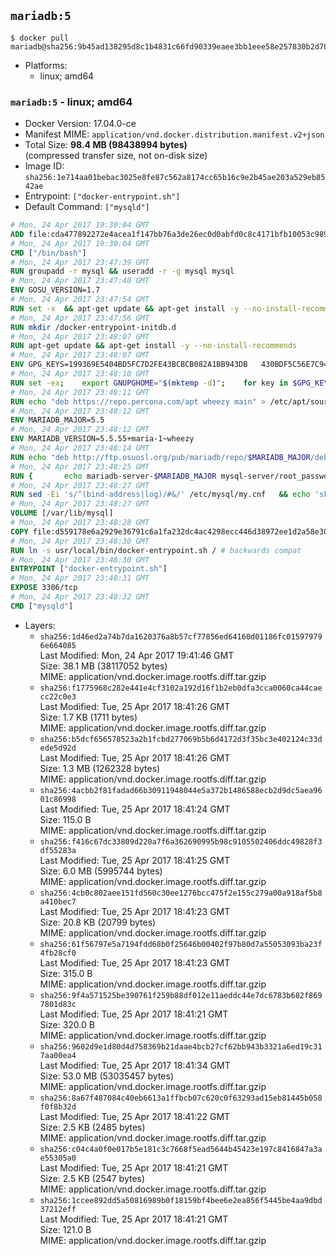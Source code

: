 ## `mariadb:5`

```console
$ docker pull mariadb@sha256:9b45ad138295d8c1b4831c66fd90339eaee3bb1eee58e257830b2d78fa11b471
```

-	Platforms:
	-	linux; amd64

### `mariadb:5` - linux; amd64

-	Docker Version: 17.04.0-ce
-	Manifest MIME: `application/vnd.docker.distribution.manifest.v2+json`
-	Total Size: **98.4 MB (98438994 bytes)**  
	(compressed transfer size, not on-disk size)
-	Image ID: `sha256:1e714aa01bebac3025e8fe87c562a8174cc65b16c9e2b45ae203a529eb8542ae`
-	Entrypoint: `["docker-entrypoint.sh"]`
-	Default Command: `["mysqld"]`

```dockerfile
# Mon, 24 Apr 2017 19:30:04 GMT
ADD file:cda477892272e4acea1f147bb76a3de26ec0d0abfd0c8c4171bfb10053c98985 in / 
# Mon, 24 Apr 2017 19:30:04 GMT
CMD ["/bin/bash"]
# Mon, 24 Apr 2017 23:47:39 GMT
RUN groupadd -r mysql && useradd -r -g mysql mysql
# Mon, 24 Apr 2017 23:47:40 GMT
ENV GOSU_VERSION=1.7
# Mon, 24 Apr 2017 23:47:54 GMT
RUN set -x 	&& apt-get update && apt-get install -y --no-install-recommends ca-certificates wget && rm -rf /var/lib/apt/lists/* 	&& wget -O /usr/local/bin/gosu "https://github.com/tianon/gosu/releases/download/$GOSU_VERSION/gosu-$(dpkg --print-architecture)" 	&& wget -O /usr/local/bin/gosu.asc "https://github.com/tianon/gosu/releases/download/$GOSU_VERSION/gosu-$(dpkg --print-architecture).asc" 	&& export GNUPGHOME="$(mktemp -d)" 	&& gpg --keyserver ha.pool.sks-keyservers.net --recv-keys B42F6819007F00F88E364FD4036A9C25BF357DD4 	&& gpg --batch --verify /usr/local/bin/gosu.asc /usr/local/bin/gosu 	&& rm -r "$GNUPGHOME" /usr/local/bin/gosu.asc 	&& chmod +x /usr/local/bin/gosu 	&& gosu nobody true 	&& apt-get purge -y --auto-remove ca-certificates wget
# Mon, 24 Apr 2017 23:47:56 GMT
RUN mkdir /docker-entrypoint-initdb.d
# Mon, 24 Apr 2017 23:48:07 GMT
RUN apt-get update && apt-get install -y --no-install-recommends 		apt-transport-https ca-certificates 		pwgen 	&& rm -rf /var/lib/apt/lists/*
# Mon, 24 Apr 2017 23:48:07 GMT
ENV GPG_KEYS=199369E5404BD5FC7D2FE43BCBCB082A1BB943DB 	430BDF5C56E7C94E848EE60C1C4CBDCDCD2EFD2A 	4D1BB29D63D98E422B2113B19334A25F8507EFA5
# Mon, 24 Apr 2017 23:48:10 GMT
RUN set -ex; 	export GNUPGHOME="$(mktemp -d)"; 	for key in $GPG_KEYS; do 		gpg --keyserver ha.pool.sks-keyservers.net --recv-keys "$key"; 	done; 	gpg --export $GPG_KEYS > /etc/apt/trusted.gpg.d/mariadb.gpg; 	rm -r "$GNUPGHOME"; 	apt-key list
# Mon, 24 Apr 2017 23:48:11 GMT
RUN echo "deb https://repo.percona.com/apt wheezy main" > /etc/apt/sources.list.d/percona.list 	&& { 		echo 'Package: *'; 		echo 'Pin: release o=Percona Development Team'; 		echo 'Pin-Priority: 998'; 	} > /etc/apt/preferences.d/percona
# Mon, 24 Apr 2017 23:48:12 GMT
ENV MARIADB_MAJOR=5.5
# Mon, 24 Apr 2017 23:48:12 GMT
ENV MARIADB_VERSION=5.5.55+maria-1~wheezy
# Mon, 24 Apr 2017 23:48:14 GMT
RUN echo "deb http://ftp.osuosl.org/pub/mariadb/repo/$MARIADB_MAJOR/debian wheezy main" > /etc/apt/sources.list.d/mariadb.list 	&& { 		echo 'Package: *'; 		echo 'Pin: release o=MariaDB'; 		echo 'Pin-Priority: 999'; 	} > /etc/apt/preferences.d/mariadb
# Mon, 24 Apr 2017 23:48:25 GMT
RUN { 		echo mariadb-server-$MARIADB_MAJOR mysql-server/root_password password 'unused'; 		echo mariadb-server-$MARIADB_MAJOR mysql-server/root_password_again password 'unused'; 	} | debconf-set-selections 	&& apt-get update 	&& apt-get install -y 		mariadb-server=$MARIADB_VERSION 		percona-xtrabackup 		socat 	&& rm -rf /var/lib/apt/lists/* 	&& sed -ri 's/^user\s/#&/' /etc/mysql/my.cnf /etc/mysql/conf.d/* 	&& rm -rf /var/lib/mysql && mkdir -p /var/lib/mysql /var/run/mysqld 	&& chown -R mysql:mysql /var/lib/mysql /var/run/mysqld 	&& chmod 777 /var/run/mysqld
# Mon, 24 Apr 2017 23:48:27 GMT
RUN sed -Ei 's/^(bind-address|log)/#&/' /etc/mysql/my.cnf 	&& echo 'skip-host-cache\nskip-name-resolve' | awk '{ print } $1 == "[mysqld]" && c == 0 { c = 1; system("cat") }' /etc/mysql/my.cnf > /tmp/my.cnf 	&& mv /tmp/my.cnf /etc/mysql/my.cnf
# Mon, 24 Apr 2017 23:48:27 GMT
VOLUME [/var/lib/mysql]
# Mon, 24 Apr 2017 23:48:28 GMT
COPY file:d559178e6a2929e36791c6a1fa232dc4ac4298ecc446d38972ee1d2a58e30621 in /usr/local/bin/ 
# Mon, 24 Apr 2017 23:48:30 GMT
RUN ln -s usr/local/bin/docker-entrypoint.sh / # backwards compat
# Mon, 24 Apr 2017 23:48:30 GMT
ENTRYPOINT ["docker-entrypoint.sh"]
# Mon, 24 Apr 2017 23:48:31 GMT
EXPOSE 3306/tcp
# Mon, 24 Apr 2017 23:48:32 GMT
CMD ["mysqld"]
```

-	Layers:
	-	`sha256:1d46ed2a74b7da1620376a8b57cf77856ed64160d01186fc015979796e664085`  
		Last Modified: Mon, 24 Apr 2017 19:41:46 GMT  
		Size: 38.1 MB (38117052 bytes)  
		MIME: application/vnd.docker.image.rootfs.diff.tar.gzip
	-	`sha256:f1775968c282e441e4cf3102a192d16f1b2eb0dfa3cca0060ca44caecc22c0e3`  
		Last Modified: Tue, 25 Apr 2017 18:41:26 GMT  
		Size: 1.7 KB (1711 bytes)  
		MIME: application/vnd.docker.image.rootfs.diff.tar.gzip
	-	`sha256:b5dcf656578523a2b1fcbd277069b5b6d4172d3f35bc3e402124c33dede5d92d`  
		Last Modified: Tue, 25 Apr 2017 18:41:26 GMT  
		Size: 1.3 MB (1262328 bytes)  
		MIME: application/vnd.docker.image.rootfs.diff.tar.gzip
	-	`sha256:4acbb2f81fadad66b30911948044e5a372b1486588ecb2d9dc5aea9601c86998`  
		Last Modified: Tue, 25 Apr 2017 18:41:24 GMT  
		Size: 115.0 B  
		MIME: application/vnd.docker.image.rootfs.diff.tar.gzip
	-	`sha256:f416c67dc33809d220a7f6a362690995b98c9105502406ddc49828f3df55283a`  
		Last Modified: Tue, 25 Apr 2017 18:41:25 GMT  
		Size: 6.0 MB (5995744 bytes)  
		MIME: application/vnd.docker.image.rootfs.diff.tar.gzip
	-	`sha256:4cb0c802aee151fd560c30ee1276bcc475f2e155c279a00a918af5b8a410bec7`  
		Last Modified: Tue, 25 Apr 2017 18:41:23 GMT  
		Size: 20.8 KB (20799 bytes)  
		MIME: application/vnd.docker.image.rootfs.diff.tar.gzip
	-	`sha256:61f56797e5a7194fdd68b0f25646b00402f97b80d7a55053093ba23f4fb28cf0`  
		Last Modified: Tue, 25 Apr 2017 18:41:23 GMT  
		Size: 315.0 B  
		MIME: application/vnd.docker.image.rootfs.diff.tar.gzip
	-	`sha256:9f4a571525be390761f259b88df012e11aeddc44e7dc6783b682f8697801d83c`  
		Last Modified: Tue, 25 Apr 2017 18:41:21 GMT  
		Size: 320.0 B  
		MIME: application/vnd.docker.image.rootfs.diff.tar.gzip
	-	`sha256:9602d9e1d80d4d758369b21daae4bcb27cf62bb943b3321a6ed19c317aa00ea4`  
		Last Modified: Tue, 25 Apr 2017 18:41:34 GMT  
		Size: 53.0 MB (53035457 bytes)  
		MIME: application/vnd.docker.image.rootfs.diff.tar.gzip
	-	`sha256:8a67f487084c40eb6613a1ffbcb07c620c0f63293ad15eb81445b058f0f8b32d`  
		Last Modified: Tue, 25 Apr 2017 18:41:22 GMT  
		Size: 2.5 KB (2485 bytes)  
		MIME: application/vnd.docker.image.rootfs.diff.tar.gzip
	-	`sha256:c04c4a0f0e017b5e181c3c7668f5ead5644b45423e197c8416847a3ae55305a0`  
		Last Modified: Tue, 25 Apr 2017 18:41:21 GMT  
		Size: 2.5 KB (2547 bytes)  
		MIME: application/vnd.docker.image.rootfs.diff.tar.gzip
	-	`sha256:1ccee892dd5a50816989b0f18159bf4bee6e2ea856f5445be4aa9dbd37212eff`  
		Last Modified: Tue, 25 Apr 2017 18:41:21 GMT  
		Size: 121.0 B  
		MIME: application/vnd.docker.image.rootfs.diff.tar.gzip
